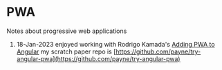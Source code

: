 # PWA
Notes about progressive web applications

1. 18-Jan-2023 enjoyed working with Rodrigo Kamada's [Adding PWA to Angular](https://dev.to/rodrigokamada/adding-the-progressive-web-application-pwa-to-an-angular-application-4g1e) my scratch paper repo is [https://github.com/payne/try-angular-pwa](https://github.com/payne/try-angular-pwa)



